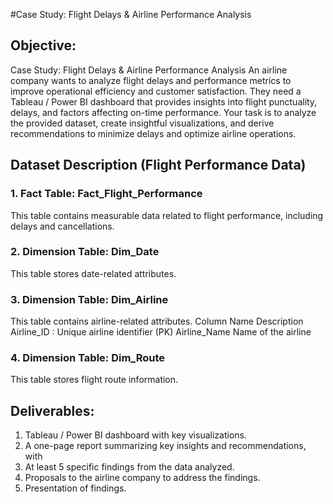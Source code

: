 #Case Study: Flight Delays & Airline Performance Analysis 

## Objective: 
Case Study: Flight Delays & Airline Performance Analysis 
An airline company wants to analyze flight delays and performance metrics to improve operational efficiency 
and customer satisfaction. They need a Tableau / Power BI dashboard that provides insights into flight 
punctuality, delays, and factors affecting on-time performance. 
Your task is to analyze the provided dataset, create insightful visualizations, and derive recommendations to 
minimize delays and optimize airline operations. 

## Dataset Description (Flight Performance Data) 
### 1. Fact Table: Fact_Flight_Performance 
This table contains measurable data related to flight performance, including delays and cancellations. 

### 2. Dimension Table: Dim_Date 
This table stores date-related attributes. 

### 3. Dimension Table: Dim_Airline 
  This table contains airline-related attributes. 
  Column Name Description 
  Airline_ID : Unique airline identifier (PK) 
  Airline_Name Name of the airline 
### 4. Dimension Table: Dim_Route 
This table stores flight route information. 

## Deliverables: 
1. Tableau / Power BI dashboard with key visualizations. 
2. A one-page report summarizing key insights and recommendations, with  
1. At least 5 specific findings from the data analyzed. 
2. Proposals to the airline company to address the findings. 
3. Presentation of findings.
